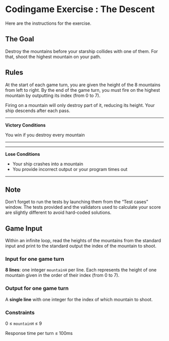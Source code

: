 # Codingame Exercise : The Descent
Here are the instructions for the exercise.

## The Goal
Destroy the mountains before your starship collides with one of them. For that, shoot the highest mountain on your path.

## Rules
At the start of each game turn, you are given the height of the 8 mountains from left to right.
By the end of the game turn, you must fire on the highest mountain by outputting its index (from 0 to 7).

Firing on a mountain will only destroy part of it, reducing its height. Your ship descends after each pass.

---

**Victory Conditions**

You win if you destroy every mountain

---

---

**Lose Conditions**
* Your ship crashes into a mountain
* You provide incorrect output or your program times out

---

## Note
Don’t forget to run the tests by launching them from the “Test cases” window. The tests provided and the validators used to calculate your score are slightly different to avoid hard-coded solutions.

## Game Input
Within an infinite loop, read the heights of the mountains from the standard input and print to the standard output the index of the mountain to shoot.

### Input for one game turn
**8 lines**: one integer `mountainH` per line. Each represents the height of one mountain given in the order of their index (from 0 to 7).

### Output for one game turn
A **single line** with one integer for the index of which mountain to shoot.

### Constraints
0 ≤ `mountainH` ≤ 9

Response time per turn ≤ 100ms
